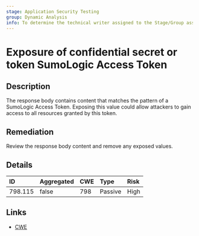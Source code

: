 ```yaml
---
stage: Application Security Testing
group: Dynamic Analysis
info: To determine the technical writer assigned to the Stage/Group associated with this page, see https://handbook.gitlab.com/handbook/product/ux/technical-writing/#assignments
---
```


# Exposure of confidential secret or token SumoLogic Access Token

## Description

The response body contains content that matches the pattern of a SumoLogic Access Token.
Exposing this value could allow attackers to gain access to all resources granted by this token.

## Remediation

Review the response body content and remove any exposed values.

## Details

| ID | Aggregated | CWE | Type | Risk |
|:---|:--------|:--------|:--------|:--------|
| 798.115 | false | 798 | Passive | High |

## Links

- [CWE](https://cwe.mitre.org/data/definitions/798.html)
